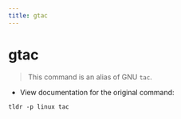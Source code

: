 ```yaml
---
title: gtac
---
```

# gtac

> This command is an alias of GNU `tac`.

- View documentation for the original command:

`tldr -p linux tac`
